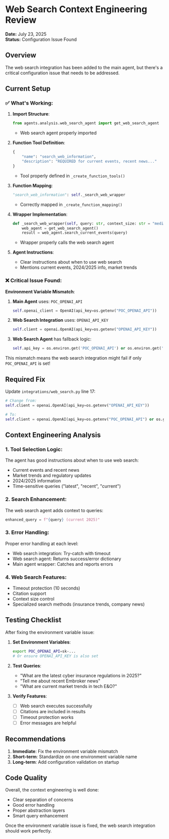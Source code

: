 # Web Search Context Engineering Review

**Date:** July 23, 2025  
**Status:** Configuration Issue Found

## Overview

The web search integration has been added to the main agent, but there's a critical configuration issue that needs to be addressed.

## Current Setup

### ✅ What's Working:

1. **Import Structure**:
   ```python
   from agents.analysis.web_search_agent import get_web_search_agent
   ```
   - Web search agent properly imported

2. **Function Tool Definition**:
   ```python
   {
       "name": "search_web_information",
       "description": "REQUIRED for current events, recent news..."
   }
   ```
   - Tool properly defined in `_create_function_tools()`

3. **Function Mapping**:
   ```python
   "search_web_information": self._search_web_wrapper
   ```
   - Correctly mapped in `_create_function_mapping()`

4. **Wrapper Implementation**:
   ```python
   def _search_web_wrapper(self, query: str, context_size: str = "medium") -> str:
       web_agent = get_web_search_agent()
       result = web_agent.search_current_events(query)
   ```
   - Wrapper properly calls the web search agent

5. **Agent Instructions**:
   - Clear instructions about when to use web search
   - Mentions current events, 2024/2025 info, market trends

### ❌ Critical Issue Found:

**Environment Variable Mismatch**:

1. **Main Agent** uses: `POC_OPENAI_API`
   ```python
   self.openai_client = OpenAI(api_key=os.getenv("POC_OPENAI_API"))
   ```

2. **Web Search Integration** uses: `OPENAI_API_KEY`
   ```python
   self.client = openai.OpenAI(api_key=os.getenv("OPENAI_API_KEY"))
   ```

3. **Web Search Agent** has fallback logic:
   ```python
   self.api_key = os.environ.get('POC_OPENAI_API') or os.environ.get('OPENAI_API_KEY')
   ```

This mismatch means the web search integration might fail if only `POC_OPENAI_API` is set!

## Required Fix

Update `integrations/web_search.py` line 17:

```python
# Change from:
self.client = openai.OpenAI(api_key=os.getenv("OPENAI_API_KEY"))

# To:
self.client = openai.OpenAI(api_key=os.getenv("POC_OPENAI_API") or os.getenv("OPENAI_API_KEY"))
```

## Context Engineering Analysis

### 1. **Tool Selection Logic**:
The agent has good instructions about when to use web search:
- Current events and recent news
- Market trends and regulatory updates
- 2024/2025 information
- Time-sensitive queries ("latest", "recent", "current")

### 2. **Search Enhancement**:
The web search agent adds context to queries:
```python
enhanced_query = f"{query} (current 2025)"
```

### 3. **Error Handling**:
Proper error handling at each level:
- Web search integration: Try-catch with timeout
- Web search agent: Returns success/error dictionary
- Main agent wrapper: Catches and reports errors

### 4. **Web Search Features**:
- Timeout protection (10 seconds)
- Citation support
- Context size control
- Specialized search methods (insurance trends, company news)

## Testing Checklist

After fixing the environment variable issue:

1. **Set Environment Variables**:
   ```bash
   export POC_OPENAI_API=sk-...
   # Or ensure OPENAI_API_KEY is also set
   ```

2. **Test Queries**:
   - "What are the latest cyber insurance regulations in 2025?"
   - "Tell me about recent Embroker news"
   - "What are current market trends in tech E&O?"

3. **Verify Features**:
   - [ ] Web search executes successfully
   - [ ] Citations are included in results
   - [ ] Timeout protection works
   - [ ] Error messages are helpful

## Recommendations

1. **Immediate**: Fix the environment variable mismatch
2. **Short-term**: Standardize on one environment variable name
3. **Long-term**: Add configuration validation on startup

## Code Quality

Overall, the context engineering is well done:
- Clear separation of concerns
- Good error handling
- Proper abstraction layers
- Smart query enhancement

Once the environment variable issue is fixed, the web search integration should work perfectly.
